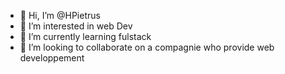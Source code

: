 - 👋 Hi, I’m @HPietrus
- 👀 I’m interested in web Dev
- 🌱 I’m currently learning fulstack
- 💞️ I’m looking to collaborate on a compagnie who provide web developpement 

<!---
HPietrus/HPietrus is a ✨ special ✨ repository because its `README.md` (this file) appears on your GitHub profile.
You can click the Preview link to take a look at your changes.
--->
